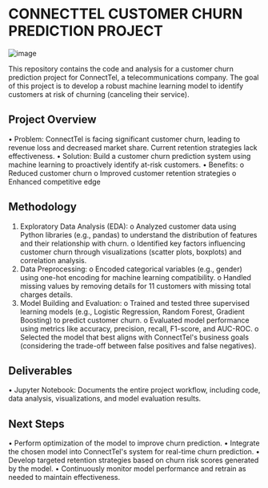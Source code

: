 # CONNECTTEL CUSTOMER CHURN PREDICTION PROJECT

![image](https://github.com/Cod7us/Capstone-Project--CONNECTTEL-CUSTOMER-CHURN-PREDICTION/assets/150281156/4f575dfa-4a17-478b-89ff-efe316b85354)

This repository contains the code and analysis for a customer churn prediction project for ConnectTel, a telecommunications company. The goal of this project is to develop a robust machine learning model to identify customers at risk of churning (canceling their service).
## Project Overview
•	Problem: ConnectTel is facing significant customer churn, leading to revenue loss and decreased market share. Current retention strategies lack effectiveness.
•	Solution: Build a customer churn prediction system using machine learning to proactively identify at-risk customers.
•	Benefits:
o	Reduced customer churn
o	Improved customer retention strategies
o	Enhanced competitive edge
## Methodology
1.	Exploratory Data Analysis (EDA):
o	Analyzed customer data using Python libraries (e.g., pandas) to understand the distribution of features and their relationship with churn.
o	Identified key factors influencing customer churn through visualizations (scatter plots, boxplots) and correlation analysis.
2.	Data Preprocessing:
o	Encoded categorical variables (e.g., gender) using one-hot encoding for machine learning compatibility.
o	Handled missing values by removing details for 11 customers with missing total charges details.
3.	Model Building and Evaluation:
o	Trained and tested three supervised learning models (e.g., Logistic Regression, Random Forest, Gradient Boosting) to predict customer churn.
o	Evaluated model performance using metrics like accuracy, precision, recall, F1-score, and AUC-ROC.
o	Selected the model that best aligns with ConnectTel's business goals (considering the trade-off between false positives and false negatives).
## Deliverables
•	Jupyter Notebook: Documents the entire project workflow, including code, data analysis, visualizations, and model evaluation results.
## Next Steps
•	Perform optimization of the model to improve churn prediction.
•	Integrate the chosen model into ConnectTel's system for real-time churn prediction.
•	Develop targeted retention strategies based on churn risk scores generated by the model.
•	Continuously monitor model performance and retrain as needed to maintain effectiveness.


